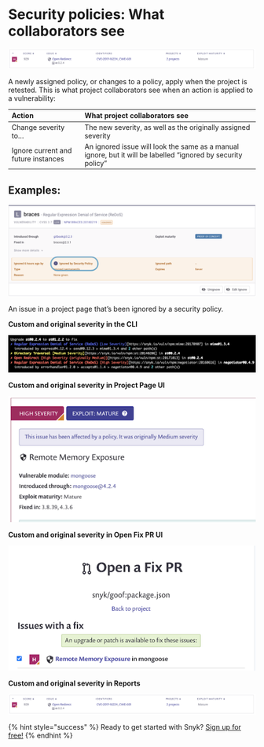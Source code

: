 # Security policies: What collaborators see

![](../../.gitbook/assets/screenshot_2020-10-21_at_9.30.03_am.png/)

A newly assigned policy, or changes to a policy, apply when the project is retested. This is what project collaborators see when an action is applied to a vulnerability:

| **Action** | **What project collaborators see** |
| :--- | :--- |
| Change severity to… | The new severity, as well as the originally assigned severity |
| Ignore current and future instances | An ignored issue will look the same as a manual ignore, but it will be labelled “ignored by security policy” |

## **Examples:**

![](../../.gitbook/assets/screenshot_2021-07-28_at_12.50.46.png/)

An issue in a project page that’s been ignored by a security policy.

**Custom and original severity in the CLI**

![](../../.gitbook/assets/unnamed.png/)

**Custom and original severity in Project Page UI**

![](../../.gitbook/assets/unnamed-1.png/)

**Custom and original severity in Open Fix PR UI**

![](../../.gitbook/assets/unnamed-2.png/)

**Custom and original severity in Reports**

![](../../.gitbook/assets/screenshot_2020-10-21_at_9.30.03_am.png/)

{% hint style="success" %}
Ready to get started with Snyk? [Sign up for free!](https://snyk.io/login?cta=sign-up&loc=footer&page=support_docs_page)
{% endhint %}

